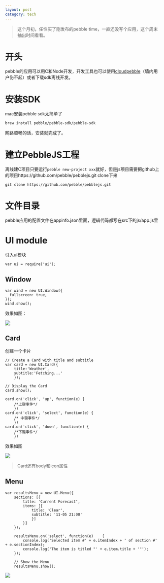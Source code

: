 ```yaml
---
layout: post
category: tech
---
```


>这个月初，任性买了刚发布的pebble time，一直还没写个应用，这个周末抽出时间看看。

# 开头

pebble的应用可以用C和Node开发，开发工具也可以使用[cloudpebble](https://cloudpebble.net/)（墙内用户伤不起）或者下载sdk离线开发。

# 安装SDK

mac安装pebble sdk太简单了

```
brew install pebble/pebble-sdk/pebble-sdk
```

网路顺畅的话，安装就完成了。

# 建立PebbleJS工程

离线建C项目只要运行```pebble new-project xxx```就好，但是js项目需要把github上的项目https://github.com/pebble/pebblejs.git clone下来

```
git clone https://github.com/pebble/pebblejs.git
```
# 文件目录

pebble应用的配置文件在appinfo.json里面，逻辑代码都写在src下的js/app.js里

# UI module

引入ui模块

```
var ui = require('ui');
```

## Window

```
var wind = new UI.Window({
  fullscreen: true,
});
wind.show();
```

效果如图：

<img src="https://developer.getpebble.com/assets/images/getting-started/watchface-tutorial/1-blank.png">

## Card

创建一个卡片

    // Create a Card with title and subtitle
    var card = new UI.Card({
        title:'Weather',
        subtitle:'Fetching...'
        });

    // Display the Card
    card.show();

    card.on('click', 'up', function(e) {
        /*上键事件*/
        })
    card.on('click', 'select', function(e) {
        /* 中键事件*/
        })
    card.on('click', 'down', function(e) {
        /*下键事件*/
        })


效果如图

<img src="https://developer.getpebble.com/assets/images/getting-started/pebble-js-tutorial/1-fetching.png">

>Card还有body和icon属性

## Menu

    var resultsMenu = new UI.Menu({
        sections: [{
            title: 'Current Forecast',
            items: [{
                title: 'Clear',
                subtitle: '11-05 21:00'
                }]
            }]
        });

        resultsMenu.on('select', function(e)    {
            console.log('Selected item #' + e.itemIndex + ' of section #' + e.sectionIndex);
            console.log('The item is titled "' + e.item.title + '"');
        });

        // Show the Menu
        resultsMenu.show();


<img src="https://developer.getpebble.com/assets/images/getting-started/pebble-js-tutorial/2-menu.png">
